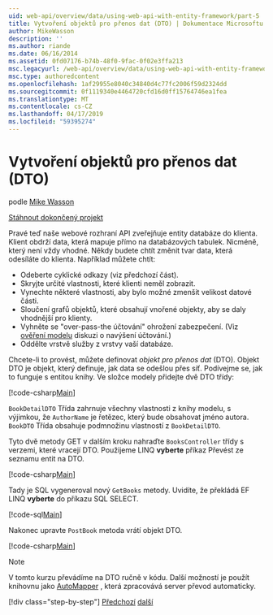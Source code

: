 ```yaml
---
uid: web-api/overview/data/using-web-api-with-entity-framework/part-5
title: Vytvoření objektů pro přenos dat (DTO) | Dokumentace Microsoftu
author: MikeWasson
description: ''
ms.author: riande
ms.date: 06/16/2014
ms.assetid: 0fd07176-b74b-48f0-9fac-0f02e3ffa213
msc.legacyurl: /web-api/overview/data/using-web-api-with-entity-framework/part-5
msc.type: authoredcontent
ms.openlocfilehash: 1af29955e8040c34840d4c77fc2006f59d2324dd
ms.sourcegitcommit: 0f1119340e4464720cfd16d0ff15764746ea1fea
ms.translationtype: MT
ms.contentlocale: cs-CZ
ms.lasthandoff: 04/17/2019
ms.locfileid: "59395274"
---
```

# <a name="create-data-transfer-objects-dtos"></a>Vytvoření objektů pro přenos dat (DTO)

podle [Mike Wasson](https://github.com/MikeWasson)

[Stáhnout dokončený projekt](https://github.com/MikeWasson/BookService)

Pravé teď naše webové rozhraní API zveřejňuje entity databáze do klienta. Klient obdrží data, která mapuje přímo na databázových tabulek. Nicméně, který není vždy vhodné. Někdy budete chtít změnit tvar data, která odesíláte do klienta. Například můžete chtít:

- Odeberte cyklické odkazy (viz předchozí část).
- Skryjte určité vlastnosti, které klienti neměl zobrazit.
- Vynechte některé vlastnosti, aby bylo možné zmenšit velikost datové části.
- Sloučení grafů objektů, které obsahují vnořené objekty, aby se daly vhodnější pro klienty.
- Vyhněte se "over-pass-the účtování" ohrožení zabezpečení. (Viz [ověření modelu](../../formats-and-model-binding/model-validation-in-aspnet-web-api.md) diskuzi o navýšení účtování.)
- Oddělte vrstvě služby z vrstvy vaší databáze.

Chcete-li to provést, můžete definovat *objekt pro přenos dat* (DTO). Objekt DTO je objekt, který definuje, jak data se odešlou přes síť. Podívejme se, jak to funguje s entitou knihy. Ve složce modely přidejte dvě DTO třídy:

[!code-csharp[Main](part-5/samples/sample1.cs)]

`BookDetailDTO` Třída zahrnuje všechny vlastnosti z knihy modelu, s výjimkou, že `AuthorName` je řetězec, který bude obsahovat jméno autora. `BookDTO` Třída obsahuje podmnožinu vlastností z `BookDetailDTO`.

Tyto dvě metody GET v dalším kroku nahraďte `BooksController` třídy s verzemi, které vracejí DTO. Použijeme LINQ **vyberte** příkaz Převést ze seznamu entit na DTO.

[!code-csharp[Main](part-5/samples/sample2.cs)]

Tady je SQL vygeneroval nový `GetBooks` metody. Uvidíte, že překládá EF LINQ **vyberte** do příkazu SQL SELECT.

[!code-sql[Main](part-5/samples/sample3.sql)]

Nakonec upravte `PostBook` metoda vrátí objekt DTO.

[!code-csharp[Main](part-5/samples/sample4.cs)]

> [!NOTE]
> V tomto kurzu převádíme na DTO ručně v kódu. Další možností je použít knihovnu jako [AutoMapper](http://automapper.org/) , která zpracovává server převod automaticky.
> 
> [!div class="step-by-step"]
> [Předchozí](part-4.md)
> [další](part-6.md)
